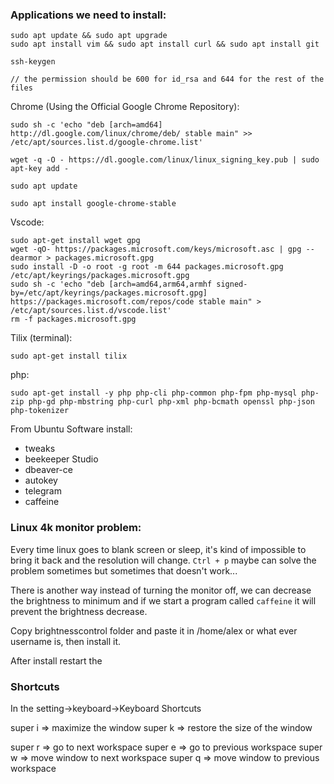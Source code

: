 ### Applications we need to install:
```
sudo apt update && sudo apt upgrade
sudo apt install vim && sudo apt install curl && sudo apt install git
```
```
ssh-keygen

// the permission should be 600 for id_rsa and 644 for the rest of the files
```

Chrome (Using the Official Google Chrome Repository):
```
sudo sh -c 'echo "deb [arch=amd64] http://dl.google.com/linux/chrome/deb/ stable main" >> /etc/apt/sources.list.d/google-chrome.list' 

wget -q -O - https://dl.google.com/linux/linux_signing_key.pub | sudo apt-key add - 

sudo apt update 

sudo apt install google-chrome-stable 
```
Vscode:
```
sudo apt-get install wget gpg
wget -qO- https://packages.microsoft.com/keys/microsoft.asc | gpg --dearmor > packages.microsoft.gpg
sudo install -D -o root -g root -m 644 packages.microsoft.gpg /etc/apt/keyrings/packages.microsoft.gpg
sudo sh -c 'echo "deb [arch=amd64,arm64,armhf signed-by=/etc/apt/keyrings/packages.microsoft.gpg] https://packages.microsoft.com/repos/code stable main" > /etc/apt/sources.list.d/vscode.list'
rm -f packages.microsoft.gpg
```
Tilix (terminal):
```
sudo apt-get install tilix
```
php:
```
sudo apt-get install -y php php-cli php-common php-fpm php-mysql php-zip php-gd php-mbstring php-curl php-xml php-bcmath openssl php-json php-tokenizer
```


From Ubuntu Software install:

- tweaks
- beekeeper Studio
- dbeaver-ce
- autokey
- telegram
- caffeine


### Linux 4k monitor problem:

Every time linux goes to blank screen or sleep, it's kind of impossible to bring it back and the resolution will change. `Ctrl + p` maybe can solve the problem sometimes but sometimes that doesn't work...

There is another way instead of turning the monitor off, we can decrease the brightness to minimum and if we start a program called `caffeine` it will prevent the brightness decrease.

Copy brightnesscontrol folder and paste it in /home/alex or what ever username is, then install it.

After install restart the 

### Shortcuts

In the setting->keyboard->Keyboard Shortcuts

super i => maximize the window
super k => restore the size of the window

super r => go to next workspace
super e => go to previous workspace
super w => move window to next workspace
super q => move window to previous workspace
